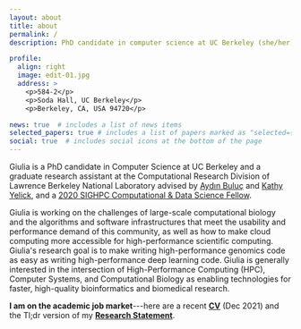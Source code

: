```yaml
---
layout: about
title: about
permalink: /
description: PhD candidate in computer science at UC Berkeley (she/her).

profile:
  align: right
  image: edit-01.jpg
  address: >
    <p>584-2</p>
    <p>Soda Hall, UC Berkeley</p>
    <p>Berkeley, CA, USA 94720</p>

news: true  # includes a list of news items
selected_papers: true # includes a list of papers marked as "selected={true}"
social: true  # includes social icons at the bottom of the page
---
```

Giulia is a PhD candidate in Computer Science at UC Berkeley and a graduate research assistant at the Computational Research Division of Lawrence Berkeley National Laboratory advised by [Aydın Buluç](http://people.eecs.berkeley.edu/~aydin/) and [Kathy Yelick](https://people.eecs.berkeley.edu/~yelick/), and a [2020 SIGHPC Computational & Data Science Fellow](https://www.sighpc.org/for-your-career/fellowships/2020-fellowship-winners?fbclid=IwAR2N8swtCYgNH3phRmrFtASSC42b4oN5joG1l5XHFSdnkMY6U4HvZt3olLE).

<!--and a member of the [PASSION Lab](https://passion.lbl.gov/), the [BeBOp Group](https://bebop.cs.berkeley.edu/), and the [Performance and Algorithms Research (PAR) Group](https://crd.lbl.gov/departments/computer-science/par/members/students/giulia-guidi/). Giulia received her M.Sc. and B.Sc. in Biomedical Engineering from [Politecnico di Milano](http://polimi.it/en).-->

Giulia is working on the challenges of large-scale computational biology and the algorithms and software infrastructures that meet the usability and performance demand of this community, as well as how to make cloud computing more accessible for high-performance scientific computing.
Giulia's research goal is to make writing high-performance genomics code as easy as writing high-performance deep learning code.
Giulia is generally interested in the intersection of High-Performance Computing (HPC), Computer Systems, and Computational Biology as enabling technologies for faster, high-quality bioinformatics and biomedical research.

<!--Currently, she is developing a novel algorithm for de novo assembly of genomes in distributed memory using long-read sequencing data and sparse matrix abstraction as part of the [ExaBiome](https://sites.google.com/lbl.gov/exabiome) project.-->

**I am on the academic job market**---here are a recent **[CV](https://drive.google.com/file/d/1DmJgPIFg6S-B0bqvqWFUmrmk6czYVmy5/view?usp=sharing)** (Dec 2021) and the Tl;dr version of my **[Research Statement](https://drive.google.com/file/d/1_HVC4HkkyBMqUx8AiTHeyjgwlSdYG3j6/view?usp=sharing)**.

<!--, and my [academic genealogy tree](https://academictree.org/computerscience/tree.php?pid=864537&pnodecount=15&cnodecount=5&fontsize=1).-->

<!-- Put your address / P.O. box / other info right below your picture. You can also disable any these elements by editing `profile` property of the YAML header of your `_pages/about.md`. Edit `_bibliography/papers.bib` and Jekyll will render your [publications page](/al-folio/publications/) automatically. -->
<!-- 
Link to your social media connections, too. This theme is set up to use [Font Awesome icons](http://fortawesome.github.io/Font-Awesome/){:target="\_blank"} and [Academicons](https://jpswalsh.github.io/academicons/){:target="\_blank"}, like the ones below. Add your Facebook, Twitter, LinkedIn, Google Scholar, or just disable all of them. -->

